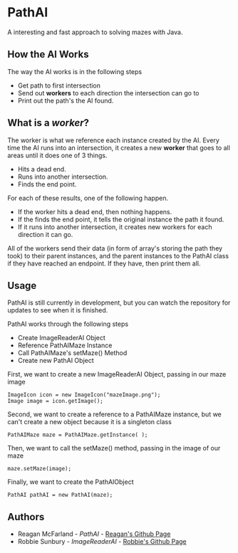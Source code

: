 # PathAI

A interesting and fast approach to solving mazes with Java.

## How the AI Works
The way the AI works is in the following steps
* Get path to first intersection
* Send out **workers** to each direction the intersection can go to
* Print out the path's the AI found.

## What is a *worker*?
The worker is what we reference each instance created by the AI. Every time the AI runs into an intersection, it creates a new **worker** that goes to all areas until it does one of 3 things.

* Hits a dead end.
* Runs into another intersection.
* Finds the end point.

For each of these results, one of the following happen.

* If the worker hits a dead end, then nothing happens. 
* If the finds the end point, it tells the original instance the path it found. 
* If it runs into another intersection, it creates new workers for each direction it can go.

All of the workers send their data (in form of array's storing the path they took) to their parent instances, and the parent instances to the PathAI class if they have reached an endpoint. If they have, then print them all.

## Usage
PathAI is still currently in development, but you can watch the repository for updates to see when it is finished.

PathAI works through the following steps

* Create ImageReaderAI Object
* Reference PathAIMaze Instance 
* Call PathAIMaze's setMaze() Method
* Create new PathAI Object

First, we want to create a new ImageReaderAI Object, passing in our maze image

```
ImageIcon icon = new ImageIcon("mazeImage.png");
Image image = icon.getImage();
```

Second, we want to create a reference to a PathAIMaze instance, but we can't create a new object because it is a singleton class

```
PathAIMaze maze = PathAIMaze.getInstance( );
```

Then, we want to call the setMaze() method, passing in the image of our maze

```
maze.setMaze(image);
```

Finally, we want to create the PathAIObject

```
PathAI pathAI = new PathAI(maze);
```


## Authors

* Reagan McFarland - *PathAI* - [Reagan's Github Page](https://github.com/ReaganMcF1059)
* Robbie Sunbury - *ImageReaderAI* - [Robbie's Github Page](https://github.com/Sunrobbie)
